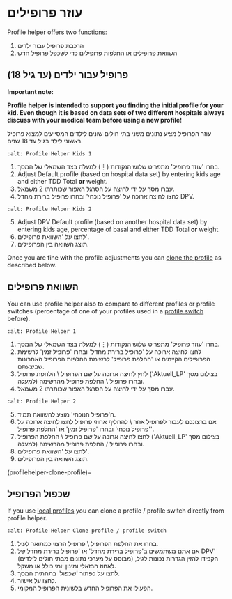 # עוזר פרופילים

Profile helper offers two functions:

1. הרכבת פרופיל עבור ילדים
2. השוואת פרופילים או החלפות פרופילים כדי לשכפל פרופיל חדש

## פרופיל עבור ילדים (עד גיל 18)

**Important note:**

**Profile helper is intended to support you finding the initial profile for your kid. Even though it is based on data sets of two different hospitals always discuss with your medical team before using a new profile!**

עוזר הפרופיל מציע נתונים משני בתי חולים שונים לילדים המסייעים למצוא פרופיל ראשוני לילד בגיל עד 18 שנים.

```{image} ../images/ProfileHelperKids1.png
:alt: Profile Helper Kids 1
```

1. בחרו 'עוזר פרופיל' מתפריט שלוש הנקודות (⋮) למעלה בצד השמאלי של המסך.
2. Adjust Default profile (based on hospital data set) by entering kids age and either TDD Total **or** weight.
3. עברו מסך על ידי לחיצה על הסרגל האפור שכותרתו 2 משמאל.
4. לחצו לחיצה ארוכה על 'פרופיל נוכחי' ובחרו פרופיל ברירת מחדל DPV.

```{image} ../images/ProfileHelperKids2.png
:alt: Profile Helper Kids 2
```

5. Adjust DPV Default profile (based on another hospital data set) by entering kids age, percentage of basal and either TDD Total **or** weight.
6. לחצו על 'השוואת פרופילים'.
7. תוצג השוואה בין הפרופילים.

Once you are fine with the profile adjustments you can [clone the profile](profilehelper-clone-profile) as described below.

## השוואת פרופילים

You can use profile helper also to compare to different profiles or profile switches (percentage of one of your profiles used in a [profile switch](../Usage/Profiles.md) before).

```{image} ../images/ProfileHelper1.png
:alt: Profile Helper 1
```

1. בחרו 'עוזר פרופיל' מתפריט שלוש הנקודות (⋮) למעלה בצד השמאלי של המסך.
2. לחצו לחיצה ארוכה על 'פרופיל ברירת מחדל' ובחרו 'פרופיל זמין' לרשימת הפרופילים הקיימים או 'החלפת פרופיל' לרשימת החלפות הפרופיל האחרונות שביצעתם.
3. לחץ לחיצה ארוכה על שם הפרופיל \ הלחפת פרופיל ('Aktuell_LP' בצילום מסך למעלה) ובחרו פרופיל \ החלפת פרופיל מהרשימה.
4. עברו מסך על ידי לחיצה על הסרגל האפור שכותרתו 2 משמאל.

```{image} ../images/ProfileHelper2.png
:alt: Profile Helper 2
```

5. ה'פרופיל הנוכחי' מוצע להשוואה תמיד.
6. אם ברצונכם לעבור לפרופיל אחר \ להחליף אחוזי פרופיל לחצו לחיצה ארוכה על 'פרופיל נוכחי' ובחרו 'פרופיל זמין' או 'החלפת פרופיל'.
7. לחצו לחיצה ארוכה על שם פרופיל \ החלפת הפרופיל ('Aktuell_LP' בצילום מסך למעלה) ובחרו פרופיל / החלפת פרופיל מהרשימה.
8. לחצו על 'השוואת פרופילים'.
9. תוצג השוואה בין הפרופילים.

(profilehelper-clone-profile)=
## שכפול הפרופיל

If you use [local profiles](Config-Builder-local-profile) you can clone a profile / profile switch directly from profile helper.

```{image} ../images/ProfileHelperClone.png
:alt: Profile Helper Clone profile / profile switch
```

1. בחרו את החלפת הפרופיל \ פרופיל הרצוי כמתואר לעיל.
2. אם אתם משתמשים ב'פרופיל ברירת מחדל' או 'פרופיל ברירת מחדל של DPV' (מבוסס על מערכי נתונים מבתי חולים לילדים) הקפידו להזין הגדרות נכונות לגיל, לאחוז הבזאלי ומינון יומי כולל או משקל.
3. לחצו על כפתור 'שכפול' בתחתית המסך.
4. לחצו על אישור.
5. הפעילו את הפרופיל החדש בלשונית הפרופיל המקומי.
